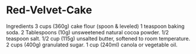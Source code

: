 # Red-Velvet-Cake
Ingredients
3 cups (360g) cake flour (spoon & leveled)
1 teaspoon baking soda.
2 Tablespoons (10g) unsweetened natural cocoa powder.
1/2 teaspoon salt.
1/2 cup (115g) unsalted butter, softened to room temperature.
2 cups (400g) granulated sugar.
1 cup (240ml) canola or vegetable oil.
